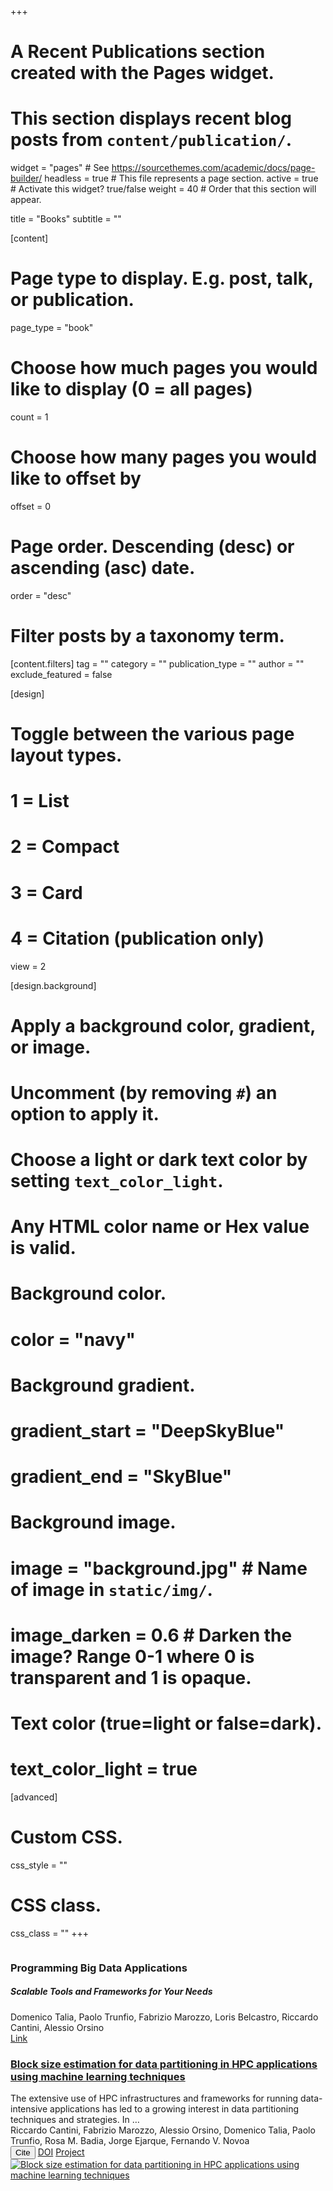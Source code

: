 +++
# A Recent Publications section created with the Pages widget.
# This section displays recent blog posts from `content/publication/`.

widget = "pages"  # See https://sourcethemes.com/academic/docs/page-builder/
headless = true  # This file represents a page section.
active = true # Activate this widget? true/false
weight = 40  # Order that this section will appear.

title = "Books"
subtitle = ""

[content]
  # Page type to display. E.g. post, talk, or publication.
  page_type = "book"
  
  # Choose how much pages you would like to display (0 = all pages)
  count = 1
  
  # Choose how many pages you would like to offset by
  offset = 0

  # Page order. Descending (desc) or ascending (asc) date.
  order = "desc"

  # Filter posts by a taxonomy term.
  [content.filters]
    tag = ""
    category = ""
    publication_type = ""
    author = ""
    exclude_featured = false
  
[design]
  # Toggle between the various page layout types.
  #   1 = List
  #   2 = Compact
  #   3 = Card
  #   4 = Citation (publication only)
  view = 2
  
[design.background]
  # Apply a background color, gradient, or image.
  #   Uncomment (by removing `#`) an option to apply it.
  #   Choose a light or dark text color by setting `text_color_light`.
  #   Any HTML color name or Hex value is valid.
    
  # Background color.
  # color = "navy"
  
  # Background gradient.
  # gradient_start = "DeepSkyBlue"
  # gradient_end = "SkyBlue"
  
  # Background image.
  # image = "background.jpg"  # Name of image in `static/img/`.
  # image_darken = 0.6  # Darken the image? Range 0-1 where 0 is transparent and 1 is opaque.

  # Text color (true=light or false=dark).
  # text_color_light = true  
  
[advanced]
 # Custom CSS. 
 css_style = ""
 
 # CSS class.
 css_class = ""
+++
<div class="row">
                <div class="col-lg-4">
                    <img src="img/book-cover.png" class="img-fluid" alt="">
                </div>
                <div class="col-lg-8">
                    <h3>Programming Big Data Applications</h3>
                    <h5><b>Scalable Tools and Frameworks for Your Needs</b></h5>
                    <div class="stream-meta article-metadata"><div>
<span>Domenico Talia</span>, <span>Paolo Trunfio</span>,
<span>Fabrizio Marozzo</span>, <span>Loris Belcastro</span>,
<span>Riccardo Cantini</span>, <span>Alessio Orsino</span>
</span>

</div></div>
<a href="https://doi.org/10.1142/q0444" target="_blank" class="btn btn-outline-primary my-1 mr-1 btn-sm">Link</a></li>
                </div>
            </div>

<div class="media stream-item"><div class="media-body"><h3 class="article-title mb-0 mt-0"><a href="/publication/journal-big-data-2024-blest-ml/">Block size estimation for data partitioning in HPC applications using machine learning techniques</a></h3><div class="article-style">The extensive use of HPC infrastructures and frameworks for running data-intensive applications has led to a growing interest in data partitioning techniques and strategies. In …</div><div class="stream-meta article-metadata"><div><span>Riccardo Cantini</span>, <span>Fabrizio Marozzo</span>, <span>Alessio Orsino</span>, <span>Domenico Talia</span>, <span>Paolo Trunfio</span>, <span>Rosa M. Badia</span>, <span>Jorge Ejarque</span>, <span>Fernando V. Novoa</span></div></div><div class="btn-links"><button type="button" class="btn btn-outline-primary my-1 mr-1 btn-sm js-cite-modal" data-filename="/publication/journal-big-data-2024-blest-ml/cite.bib">
Cite</button>
<a class="btn btn-outline-primary my-1 mr-1 btn-sm" href="https://doi.org/https://doi.org/10.1186/s40537-023-00862-w" target="_blank" rel="noopener">DOI</a>
<a class="btn btn-outline-primary my-1 mr-1 btn-sm" href="https://github.com/rcantini/BLEST-ML" target="_blank" rel="noopener"><i class="fab fa-github mr-1"></i>Project</a></div></div><div class="ml-3"><a href="/publication/journal-big-data-2024-blest-ml/"><img src="/publication/journal-big-data-2024-blest-ml/featured_hu88ba010733e40cc6c7b481fc6db8be90_2402070_150x0_resize_lanczos_2.png" alt="Block size estimation for data partitioning in HPC applications using machine learning techniques"></a></div></div>